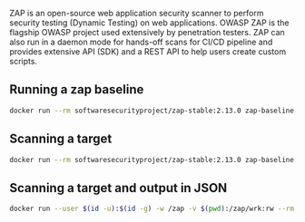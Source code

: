 
ZAP is an open-source web application security scanner to perform security testing (Dynamic Testing) on web applications. OWASP ZAP is the flagship OWASP project used extensively by penetration testers. ZAP can also run in a daemon mode for hands-off scans for CI/CD pipeline and provides extensive API (SDK) and a REST API to help users create custom scripts.

## Running a zap baseline 

```sh
docker run --rm softwaresecurityproject/zap-stable:2.13.0 zap-baseline.py --help
```

## Scanning a target 

```sh
docker run --rm softwaresecurityproject/zap-stable:2.13.0 zap-baseline.py -t https://prod-oiahxczk.lab.practical-devsecops.training
```

## Scanning a target and output in JSON 

```sh
docker run --user $(id -u):$(id -g) -w /zap -v $(pwd):/zap/wrk:rw --rm softwaresecurityproject/zap-stable:2.13.0 zap-baseline.py -t https://prod-oiahxczk.lab.practical-devsecops.training -J zap-output.json
```

